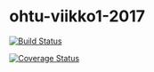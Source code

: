 # ohtu-viikko1-2017

[![Build Status](https://travis-ci.org/WaffeFIN/ohtu-viikko1-2017.svg?branch=master)](https://travis-ci.org/WaffeFIN/ohtu-viikko1-2017)

[![Coverage Status](https://coveralls.io/repos/github/WaffeFIN/ohtu-viikko1-2017/badge.svg?branch=master)](https://coveralls.io/github/WaffeFIN/ohtu-viikko1-2017?branch=master)

